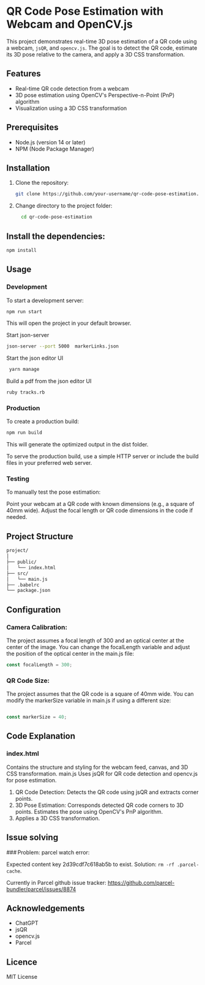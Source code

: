 # QR Code Pose Estimation with Webcam and OpenCV.js

This project demonstrates real-time 3D pose estimation of a QR code using a webcam, `jsQR`, and `opencv.js`. The goal is to detect the QR code, estimate its 3D pose relative to the camera, and apply a 3D CSS transformation.

## Features
- Real-time QR code detection from a webcam
- 3D pose estimation using OpenCV's Perspective-n-Point (PnP) algorithm
- Visualization using a 3D CSS transformation

## Prerequisites
- Node.js (version 14 or later)
- NPM (Node Package Manager)

## Installation
1. Clone the repository:
   ```bash
   git clone https://github.com/your-username/qr-code-pose-estimation.git
    ```
2. Change directory to the project folder:
    ``` bash 
      cd qr-code-pose-estimation
    ```

## Install the dependencies:
 ```bash
npm install
 ```

## Usage
### Development
To start a development server:

``` bash
npm run start
``` 

This will open the project in your default browser.

Start json-server 
```bash 
json-server --port 5000  markerLinks.json
```

Start the json editor UI
```bash
 yarn manage
```

Build a pdf from the json editor UI
```bash
ruby tracks.rb
```


### Production
To create a production build:

``` bash
npm run build
```

This will generate the optimized output in the dist folder.

To serve the production build, use a simple HTTP server or include the build files in your preferred web server.

### Testing
To manually test the pose estimation:

Point your webcam at a QR code with known dimensions (e.g., a square of 40mm wide).
Adjust the focal length or QR code dimensions in the code if needed.

## Project Structure

``` bash
project/
│
├── public/
│   └── index.html
├── src/
│   └── main.js
├── .babelrc
└── package.json
```

## Configuration
### Camera Calibration:
The project assumes a focal length of 300 and an optical center at the center of the image.
You can change the focalLength variable and adjust the position of the optical center in the main.js file:
``` javascript
const focalLength = 300;
```

### QR Code Size:
The project assumes that the QR code is a square of 40mm wide.
You can modify the markerSize variable in main.js if using a different size:
```javascript

const markerSize = 40;
```

## Code Explanation

### index.html
Contains the structure and styling for the webcam feed, canvas, and 3D CSS transformation.
main.js
Uses jsQR for QR code detection and opencv.js for pose estimation.

1. QR Code Detection:
Detects the QR code using jsQR and extracts corner points.
2. 3D Pose Estimation:
Corresponds detected QR code corners to 3D points.
Estimates the pose using OpenCV's PnP algorithm.
3. Applies a 3D CSS transformation.


## Issue solving 


### Problem: parcel watch error: 

Expected content key 2d39cdf7c618ab5b to exist. Solution: `rm -rf .parcel-cache`.

Currently in Parcel github issue tracker: https://github.com/parcel-bundler/parcel/issues/8874 

## Acknowledgements

* ChatGPT
* jsQR
* opencv.js
* Parcel

## Licence
MIT License

